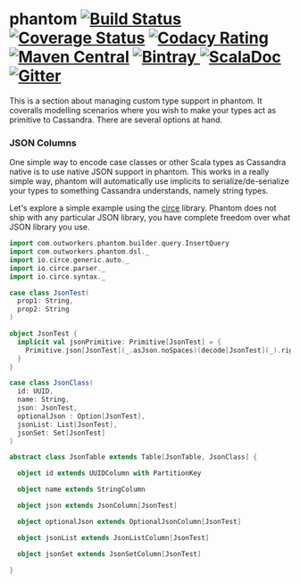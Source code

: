 phantom
[![Build Status](https://travis-ci.org/outworkers/phantom.svg?branch=develop)](https://travis-ci.org/outworkers/phantom?branch=develop) [![Coverage Status](https://coveralls.io/repos/github/outworkers/phantom/badge.svg?branch=develop)](https://coveralls.io/github/outworkers/phantom?branch=develop)  [![Codacy Rating](https://api.codacy.com/project/badge/grade/25bee222a7d142ff8151e6ceb39151b4)](https://www.codacy.com/app/flavian/phantom_2) [![Maven Central](https://maven-badges.herokuapp.com/maven-central/com.outworkers/phantom-dsl_2.11/badge.svg)](https://maven-badges.herokuapp.com/maven-central/com.outworkers/phantom-dsl_2.11) [![Bintray](https://api.bintray.com/packages/outworkers/oss-releases/phantom-dsl/images/download.svg) ](https://bintray.com/outworkers/oss-releases/phantom-dsl/_latestVersion) [![ScalaDoc](http://javadoc-badge.appspot.com/com.outworkers/phantom-dsl_2.11.svg?label=scaladoc)](http://javadoc-badge.appspot.com/com.outworkers/phantom-dsl_2.11) [![Gitter](https://badges.gitter.im/Join%20Chat.svg)](https://gitter.im/outworkers/phantom?utm_source=badge&utm_medium=badge&utm_campaign=pr-badge&utm_content=badge)
===============================================================================================================================================================================================================================================================================================================================================================================================================================================================================================================================================================================================================================================================================================================================================================================================================================================================================================================================================================================================================================================================================================================

This is a section about managing custom type support in phantom. It coveralls modelling scenarios where you wish
to make your types act as primitive to Cassandra. There are several options at hand.


### JSON Columns

One simple way to encode case classes or other Scala types as Cassandra native is to use native JSON support in phantom.
This works in a really simple way, phantom will automatically use implicits to serialize/de-serialize your types
to something Cassandra understands, namely string types.

Let's explore a simple example using the [circe](https://github.com/circe/circe) library.
Phantom does not ship with any particular JSON library, you have complete freedom over what JSON library you use.


```scala
import com.outworkers.phantom.builder.query.InsertQuery
import com.outworkers.phantom.dsl._
import io.circe.generic.auto._
import io.circe.parser._
import io.circe.syntax._

case class JsonTest(
  prop1: String,
  prop2: String
)

object JsonTest {
  implicit val jsonPrimitive: Primitive[JsonTest] = {
    Primitive.json[JsonTest](_.asJson.noSpaces)(decode[JsonTest](_).right.get)
  }
}

case class JsonClass(
  id: UUID,
  name: String,
  json: JsonTest,
  optionalJson : Option[JsonTest],
  jsonList: List[JsonTest],
  jsonSet: Set[JsonTest]
)

abstract class JsonTable extends Table[JsonTable, JsonClass] {

  object id extends UUIDColumn with PartitionKey

  object name extends StringColumn

  object json extends JsonColumn[JsonTest]

  object optionalJson extends OptionalJsonColumn[JsonTest]

  object jsonList extends JsonListColumn[JsonTest]

  object jsonSet extends JsonSetColumn[JsonTest]

}

```
